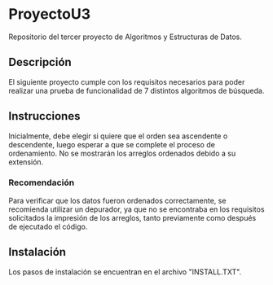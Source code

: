 # ProyectoU3

Repositorio del tercer proyecto de Algoritmos y Estructuras de Datos.

## Descripción

El siguiente proyecto cumple con los requisitos necesarios para poder realizar una prueba de funcionalidad de 7 distintos algoritmos de búsqueda.

## Instrucciones

Inicialmente, debe elegir si quiere que el orden sea ascendente o descendente, luego esperar a que se complete el proceso de ordenamiento. No se mostrarán los arreglos ordenados debido a su extensión.

### Recomendación

Para verificar que los datos fueron ordenados correctamente, se recomienda utilizar un depurador, ya que no se encontraba en los requisitos solicitados la impresión de los arreglos, tanto previamente como después de ejecutado el código.

## Instalación

Los pasos de instalación se encuentran en el archivo "INSTALL.TXT".
